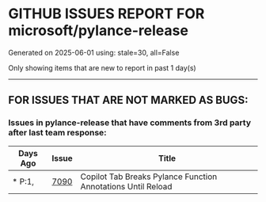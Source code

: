 
# GITHUB ISSUES REPORT FOR microsoft/pylance-release


Generated on 2025-06-01 using: stale=30, all=False


Only showing items that are new to report in past 1 day(s)


---

## FOR ISSUES THAT ARE NOT MARKED AS BUGS:


### Issues in pylance-release that have comments from 3rd party after last team response:

| Days Ago | Issue | Title |
| --- | --- | --- |
 | \* P:1,  |[7090](https://github.com/microsoft/pylance-release/issues/7090 "Copilot Tab Breaks Pylance Function Annotations Until Reload")  |Copilot Tab Breaks Pylance Function Annotations Until Reload |




















